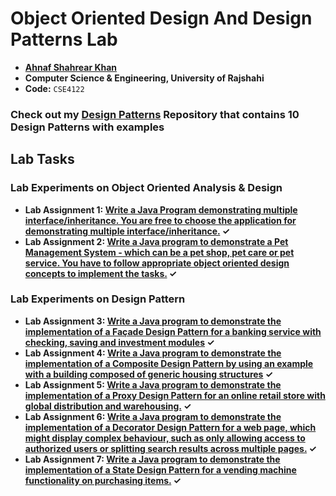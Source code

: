 # Object Oriented Design And Design Patterns Lab
- **[Ahnaf Shahrear Khan](https://github.com/ahnafshahrear)**
- **Computer Science & Engineering, University of Rajshahi**
- **Code:** `CSE4122`

### **Check out my [Design Patterns](https://github.com/ahnafshahrear/Design-Patterns) Repository that contains 10 Design Patterns with examples**

## Lab Tasks

### Lab Experiments on Object Oriented Analysis & Design
- **Lab Assignment 1: [Write a Java Program demonstrating multiple interface/inheritance. You are free to choose the application for demonstrating multiple interface/inheritance.](https://github.com/ahnafshahrear/Object-Oriented-Design-And-Design-Patterns-Lab/tree/main/Example%20of%20Java%20Multiple%20Inheritance) ✓**
- **Lab Assignment 2: [Write a Java program to demonstrate a Pet Management System - which can be a pet shop, pet care or pet service. You have to follow appropriate object oriented design concepts to implement the tasks.](https://github.com/ahnafshahrear/Animal-Hospital-Management-System) ✓**

### Lab Experiments on Design Pattern
- **Lab Assignment 3: [Write a Java program to demonstrate the implementation of a Façade Design Pattern for a banking service with checking, saving and investment modules](https://github.com/ahnafshahrear/Object-Oriented-Design-And-Design-Patterns-Lab/tree/main/Banking%20Service%20using%20Facade%20Design%20Pattern) ✓**
- **Lab Assignment 4: [Write a Java program to demonstrate the implementation of a Composite Design Pattern by using an example with a building composed of generic housing structures](https://github.com/ahnafshahrear/Object-Oriented-Design-And-Design-Patterns-Lab/tree/main/Housing%20Structure%20using%20Composite%20Design%20Pattern) ✓**
- **Lab Assignment 5: [Write a Java program to demonstrate the implementation of a Proxy Design Pattern for an online retail store with global distribution and warehousing.](https://github.com/ahnafshahrear/Object-Oriented-Design-And-Design-Patterns-Lab/tree/main/Online%20Retail%20Store%20using%20Proxy%20Pattern) ✓**
- **Lab Assignment 6: [Write a Java program to demonstrate the implementation of a Decorator Design Pattern for a web page, which might display complex behaviour, such as only allowing access to authorized 
users or splitting search results across multiple pages.](https://github.com/ahnafshahrear/Object-Oriented-Design-And-Design-Patterns-Lab/tree/main/Wed%20Page%20using%20Decorator%20Pattern) ✓**
- **Lab Assignment 7: [Write a Java program to demonstrate the implementation of a State Design Pattern for a vending machine functionality on purchasing items.](https://github.com/ahnafshahrear/Design-Patterns/tree/main/State%20Pattern/Vending%20Machine) ✓**
